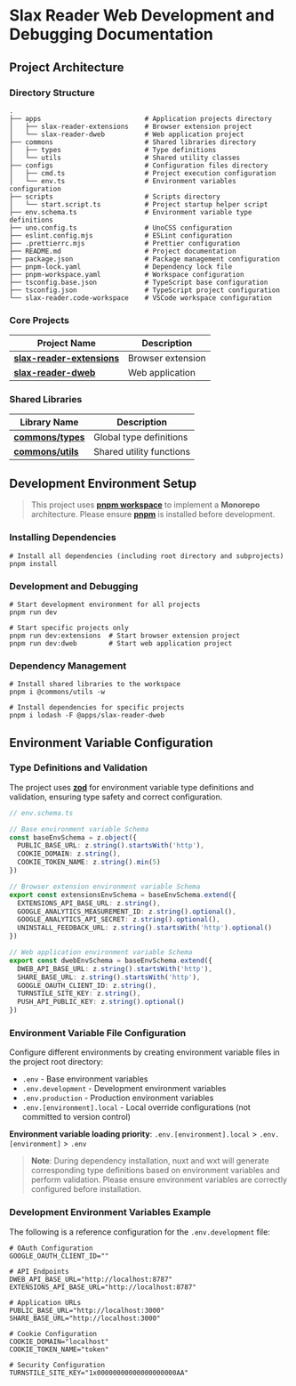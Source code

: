 # Slax Reader Web Development and Debugging Documentation

## Project Architecture

### Directory Structure

```shell
.
├── apps                          # Application projects directory
│   ├── slax-reader-extensions    # Browser extension project
│   └── slax-reader-dweb          # Web application project
├── commons                       # Shared libraries directory
│   ├── types                     # Type definitions
│   └── utils                     # Shared utility classes
├── configs                       # Configuration files directory
│   ├── cmd.ts                    # Project execution configuration
│   └── env.ts                    # Environment variables configuration
├── scripts                       # Scripts directory
│   └── start.script.ts           # Project startup helper script
├── env.schema.ts                 # Environment variable type definitions
├── uno.config.ts                 # UnoCSS configuration
├── eslint.config.mjs             # ESLint configuration
├── .prettierrc.mjs               # Prettier configuration
├── README.md                     # Project documentation
├── package.json                  # Package management configuration
├── pnpm-lock.yaml                # Dependency lock file
├── pnpm-workspace.yaml           # Workspace configuration
├── tsconfig.base.json            # TypeScript base configuration
├── tsconfig.json                 # TypeScript project configuration
└── slax-reader.code-workspace    # VSCode workspace configuration
```

### Core Projects

| Project Name                                                           | Description       |
| ---------------------------------------------------------------------- | ----------------- |
| **[slax-reader-extensions](../apps/slax-reader-extensions/README.md)** | Browser extension |
| **[slax-reader-dweb](../apps/slax-reader-dweb/README.md)**             | Web application   |

### Shared Libraries

| Library Name                          | Description              |
| ------------------------------------- | ------------------------ |
| **[commons/types](../commons/types)** | Global type definitions  |
| **[commons/utils](../commons/utils)** | Shared utility functions |

## Development Environment Setup

> This project uses **[pnpm workspace](https://pnpm.io/workspaces)** to implement a **Monorepo** architecture. Please ensure **[pnpm](https://pnpm.io/installation)** is installed before development.

### Installing Dependencies

```shell
# Install all dependencies (including root directory and subprojects)
pnpm install
```

### Development and Debugging

```shell
# Start development environment for all projects
pnpm run dev

# Start specific projects only
pnpm run dev:extensions  # Start browser extension project
pnpm run dev:dweb        # Start web application project
```

### Dependency Management

```shell
# Install shared libraries to the workspace
pnpm i @commons/utils -w

# Install dependencies for specific projects
pnpm i lodash -F @apps/slax-reader-dweb
```

## Environment Variable Configuration

### Type Definitions and Validation

The project uses **[zod](https://github.com/colinhacks/zod)** for environment variable type definitions and validation, ensuring type safety and correct configuration.

```typescript
// env.schema.ts

// Base environment variable Schema
const baseEnvSchema = z.object({
  PUBLIC_BASE_URL: z.string().startsWith('http'),
  COOKIE_DOMAIN: z.string(),
  COOKIE_TOKEN_NAME: z.string().min(5)
})

// Browser extension environment variable Schema
export const extensionsEnvSchema = baseEnvSchema.extend({
  EXTENSIONS_API_BASE_URL: z.string(),
  GOOGLE_ANALYTICS_MEASUREMENT_ID: z.string().optional(),
  GOOGLE_ANALYTICS_API_SECRET: z.string().optional(),
  UNINSTALL_FEEDBACK_URL: z.string().startsWith('http').optional()
})

// Web application environment variable Schema
export const dwebEnvSchema = baseEnvSchema.extend({
  DWEB_API_BASE_URL: z.string().startsWith('http'),
  SHARE_BASE_URL: z.string().startsWith('http'),
  GOOGLE_OAUTH_CLIENT_ID: z.string(),
  TURNSTILE_SITE_KEY: z.string(),
  PUSH_API_PUBLIC_KEY: z.string().optional()
})
```

### Environment Variable File Configuration

Configure different environments by creating environment variable files in the project root directory:

- `.env` - Base environment variables
- `.env.development` - Development environment variables
- `.env.production` - Production environment variables
- `.env.[environment].local` - Local override configurations (not committed to version control)

**Environment variable loading priority**: `.env.[environment].local` > `.env.[environment]` > `.env`

> **Note**: During dependency installation, nuxt and wxt will generate corresponding type definitions based on environment variables and perform validation. Please ensure environment variables are correctly configured before installation.

### Development Environment Variables Example

The following is a reference configuration for the `.env.development` file:

```shell
# OAuth Configuration
GOOGLE_OAUTH_CLIENT_ID=""

# API Endpoints
DWEB_API_BASE_URL="http://localhost:8787"
EXTENSIONS_API_BASE_URL="http://localhost:8787"

# Application URLs
PUBLIC_BASE_URL="http://localhost:3000"
SHARE_BASE_URL="http://localhost:3000"

# Cookie Configuration
COOKIE_DOMAIN="localhost"
COOKIE_TOKEN_NAME="token"

# Security Configuration
TURNSTILE_SITE_KEY="1x00000000000000000000AA"
```
